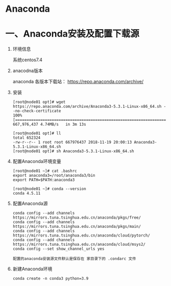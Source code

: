 # Anaconda

# 一、Anaconda安装及配置下载源

1. 环境信息

   系统centos7.4

2. anacodna版本

   anaconda 各版本下载站： https://repo.anaconda.com/archive/

3. 安装

   ```shell
   [root@node01 opt]# wget https://repo.anaconda.com/archive/Anaconda3-5.3.1-Linux-x86_64.sh --no-check-certificate
   100%[========================================================================================>] 667,976,437 4.74MB/s   in 3m 13s 
   
   [root@node01 opt]# ll
   total 652324
   -rw-r--r-- 1 root root 667976437 2018-11-19 20:00:13 Anaconda3-5.3.1-Linux-x86_64.sh
   [root@node01 opt]# sh Anaconda3-5.3.1-Linux-x86_64.sh 
   ```

4. 配置Anaconda环境变量

   ```shell
   [root@node01 ~]# cat .bashrc
   export anaconda3=/root/anaconda3/bin
   export PATH=$PATH:anaconda3
   
   [root@node01 ~]# conda --version
   conda 4.5.11
   ```

5. 配置Anaconda源

   ```shell
   conda config --add channels https://mirrors.tuna.tsinghua.edu.cn/anaconda/pkgs/free/
   conda config --add channels https://mirrors.tuna.tsinghua.edu.cn/anaconda/pkgs/main/
   conda config --add channels https://mirrors.tuna.tsinghua.edu.cn/anaconda/cloud/pytorch/
   conda config --add channels https://mirrors.tuna.tsinghua.edu.cn/anaconda/cloud/msys2/
   conda config --set show_channel_urls yes
   
   配置的anaconda安装源文件默认是保存在 家目录下的 .condarc 文件
   ```

6. 新建Anaconda环境

   ```shell
   conda create -n conda3 python=3.9
   
   ```

   



